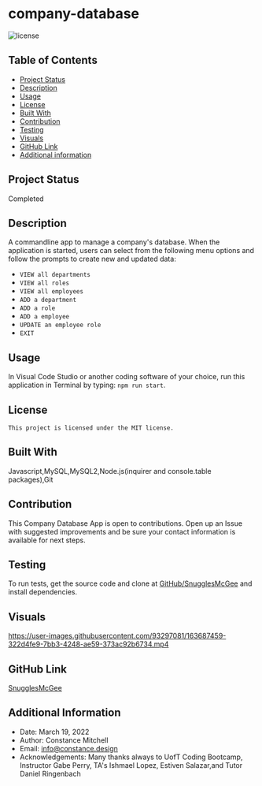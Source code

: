 # company-database

![license](https://img.shields.io/badge/license-MIT-blue.svg)

## Table of Contents

- [Project Status](#status)
- [Description](#description)
- [Usage](#usage)
- [License](#license)
- [Built With](#coding)
- [Contribution](#contribution)
- [Testing](#test)
- [Visuals](#visuals)
- [GitHub Link](#github)
- [Additional information](#date,#author,#email,#thanks)

## Project Status

Completed

## Description

A commandline app to manage a company's database. When the application is started, users can select from the following menu options and follow the prompts to create new and updated data:

- `VIEW all departments`
- `VIEW all roles`
- `VIEW all employees`
- `ADD a department`
- `ADD a role`
- `ADD a employee`
- `UPDATE an employee role`
- `EXIT`

## Usage

In Visual Code Studio or another coding software of your choice, run this application in Terminal by typing: `npm run start`.

## License

    This project is licensed under the MIT license.

## Built With

Javascript,MySQL,MySQL2,Node.js(inquirer and console.table packages),Git

## Contribution

This Company Database App is open to contributions. Open up an Issue with suggested improvements and be sure your contact information is available for next steps.

## Testing

To run tests, get the source code and clone at [GitHub/SnugglesMcGee](https://github.com/SnugglesMcGee/company-database) and install dependencies.

## Visuals

https://user-images.githubusercontent.com/93297081/163687459-322d4fe9-7bb3-4248-ae59-373ac92b6734.mp4

## GitHub Link

[SnugglesMcGee](https://github.com/SnugglesMcGee)

## Additional Information

- Date: March 19, 2022
- Author: Constance Mitchell
- Email: [info@constance.design](mailto:info@constance.design)
- Acknowledgements: Many thanks always to UofT Coding Bootcamp, Instructor Gabe Perry, TA's Ishmael Lopez, Estiven Salazar,and Tutor Daniel Ringenbach
